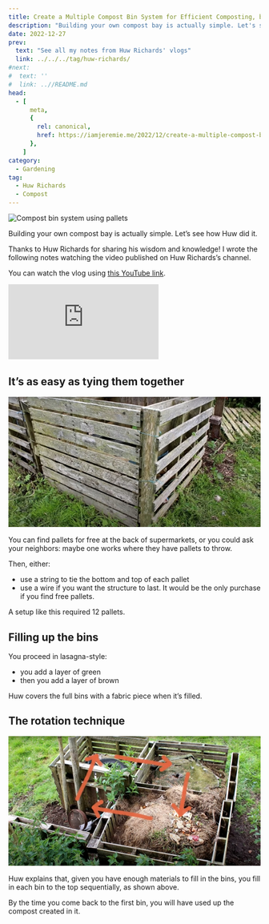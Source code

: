 ```yaml
---
title: Create a Multiple Compost Bin System for Efficient Composting, by Huw Richards
description: "Building your own compost bay is actually simple. Let's see how Huw did it."
date: 2022-12-27
prev:
  text: "See all my notes from Huw Richards' vlogs"
  link: ../../../tag/huw-richards/
#next:
#  text: ''
#  link: ..//README.md
head:
  - [
      meta,
      {
        rel: canonical,
        href: https://iamjeremie.me/2022/12/create-a-multiple-compost-bin-system-huw-richards,
      },
    ]
category:
  - Gardening
tag:
  - Huw Richards
  - Compost
---
```


![Compost bin system using pallets](/images/2022-12-27-compost-bin-system-using-pallets.jpg 'Credits: image taken from Huw Richards’s vlog')

Building your own compost bay is actually simple. Let’s see how Huw did it.

Thanks to Huw Richards for sharing his wisdom and knowledge!
I wrote the following notes watching the video published on Huw Richards’s channel.

<!-- more -->

You can watch the vlog using [this YouTube link](https://www.youtube.com/watch?v=TipeKCgyd9s).

<!-- markdownlint-disable MD033 -->
<p class="newsletter-wrapper"><iframe class="newsletter-embed" src="https://iamjeremie.substack.com/embed" frameborder="0" scrolling="no"></iframe></p>

## It’s as easy as tying them together

![Tied pallets at the top and the bottom](./images/tied-pallets.jpg 'Here, Huw used a blue string. For longevity, you can use a sturdy wire. Credits: image taken from Huw Richard’s vlog')

You can find pallets for free at the back of supermarkets, or you could ask your neighbors: maybe one works where they have pallets to throw.

Then, either:

- use a string to tie the bottom and top of each pallet
- use a wire if you want the structure to last. It would be the only purchase if you find free pallets.

A setup like this required 12 pallets.

## Filling up the bins

You proceed in lasagna-style:

- you add a layer of green
- then you add a layer of brown

Huw covers the full bins with a fabric piece when it’s filled.

## The rotation technique

![A view of the bins from above them](./images/compost-bins-rotation-usage.jpg 'Credits: image taken from Huw Richard’s vlog')

Huw explains that, given you have enough materials to fill in the bins, you fill in each bin to the top sequentially, as shown above.

By the time you come back to the first bin, you will have used up the compost created in it.
